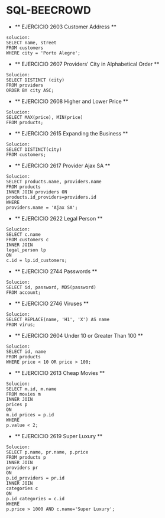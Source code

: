 # SQL-BEECROWD
- ** EJERCICIO 2603 Customer Address **
```
solucion:
SELECT name, street
FROM customers
WHERE city = 'Porto Alegre';
```
- ** EJERCICIO 2607 Providers' City in Alphabetical Order **
```
Solucion:
SELECT DISTINCT (city)
FROM providers
ORDER BY city ASC;
```
- ** EJERCICIO 2608 Higher and Lower Price **
```
Solucion:
SELECT MAX(price), MIN(price)
FROM products;
```
- ** EJERCICIO 2615 Expanding the Business **
```
Solucion:
SELECT DISTINCT(city)
FROM customers;
```
- ** EJERCICIO 2617 Provider Ajax SA **
```
Solucion:
SELECT products.name, providers.name
FROM products
INNER JOIN providers ON
products.id_providers=providers.id
WHERE 
providers.name = 'Ajax SA';
```
- ** EJERCICIO 2622 Legal Person **
```
Solucion:
SELECT c.name
FROM customers c
INNER JOIN
legal_person lp
ON
c.id = lp.id_customers;
```
- ** EJERCICIO 2744 Passwords **
```
Solucion:
SELECT id, password, MD5(password)
FROM account;
```
- ** EJERCICIO 2746 Viruses **
```
Solucion:
SELECT REPLACE(name, 'H1', 'X') AS name
FROM virus;
```
- ** EJERCICIO 2604 Under 10 or Greater Than 100 **
```
Solucion:
SELECT id, name
FROM products
WHERE price < 10 OR price > 100;
```
- ** EJERCICIO 2613 Cheap Movies **
```
Solucion:
SELECT m.id, m.name
FROM movies m
INNER JOIN
prices p
ON
m.id_prices = p.id
WHERE
p.value < 2;
```
- ** EJERCICIO 2619 Super Luxury **
```
Solucion:
SELECT p.name, pr.name, p.price
FROM products p
INNER JOIN
providers pr
ON
p.id_providers = pr.id
INNER JOIN 
categories c
ON
p.id_categories = c.id
WHERE
p.price > 1000 AND c.name='Super Luxury';
```


